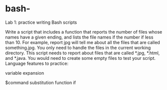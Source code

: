 # bash-
Lab 1: practice writing Bash scripts

Write a script that includes a function that reports the number of files whose names have a given ending, and lists the file names if the number if less than 10. For example, report jpg will tell me about all the files that are called something.jpg. You only need to handle the files in the current working directory. This script needs to report about files that are called *.jpg, *.html, and *.java. You would need to create some empty files to test your script.
Language features to practice:

variable expansion 

$command 
substitution
function
if
